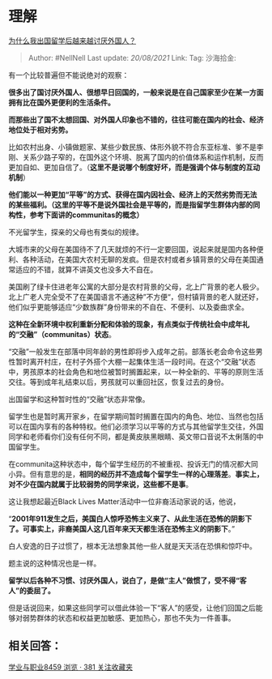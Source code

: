 # 理解
[为什么我出国留学后越来越讨厌外国人？](https://www.zhihu.com/question/63648314/answer/1413823866)

> Author: #NellNell
> Last update: *20/08/2021*
> Link:
> Tag:
> 沙海拾金:

有一个比较普遍但不能说绝对的观察：

**很多出了国讨厌外国人、很想早日回国的，一般来说是在自己国家至少在某一方面拥有比在国外更便利的生活条件。**

**而那些出了国不太想回国、对外国人印象也不错的，往往可能在国内的社会、经济地位处于相对劣势。**

比如农村出身、小镇做题家、某些少数民族、体形外貌不符合东亚标准、爹不是李刚、关系少路子窄的，在国外这个环境、脱离了国内的价值体系和运作机制，反而更加自如、更加自信了。（**这里不是说哪个制度好坏，而是强调个体与制度的互动机制**）

**他们能以一种更加“平等”的方式、获得在国内因社会、经济上的天然劣势而无法的某些福利。（这里的平等不是说外国社会是平等的，而是指留学生群体内部的同构性，参考下面讲的communitas的概念）**

不光留学生，探亲的父母也有类似的规律。

大城市来的父母在美国待不了几天就烦的不行一定要回国，说起来就是国内各种便利、各种活动，在美国大农村无聊的发疯。但是农村或者乡镇背景的父母在美国通常适应的不错，就算不讲英文也没多大不自在。

美国刷了绿卡住进老年公寓的大部分是农村背景的父母，北上广背景的老人极少。北上广老人完全受不了在美国语言不通这种”不方便“，但村镇背景的老人就还好，他们似乎更能够适应“少数族群”身份带来的不自在、不便利、以及委曲求全。

**这种在全新环境中权利重新分配和体验的现象，有点类似于传统社会中成年礼的“交融”（communitas）状态**。

“交融”一般发生在部落中同年龄的男性即将步入成年之前。部落长老会命令这些男性暂时离开村庄，在村子外搭个大棚一起集体生活一段时间。在这个“交融”状态中，男孩原本的社会角色和地位被暂时搁置起来，以一种全新的、平等的原则生活交往。等到成年礼结束以后，男孩就可以重回社区，恢复过去的身份。

出国留学和这种暂时性的“交融”状态非常像。

留学生也是暂时离开家乡，在留学期间暂时搁置在国内的角色、地位、当然也包括可以在国内享有的各种特权。他们必须学习以平等的方式与其他留学生交往，外国同学和老师看你们没有任何不同，都是黄皮肤黑眼睛、英文带口音说不太俐落的中国留学生。

在communita这种状态中，每个留学生经历的不被重视、投诉无门的情况都大同小异。但有意思的是，**相同的经历并不造成每个留学生一样的心理落差**。**事实上，对不少在国内就属于比较弱势的同学来说，这些都不是事**。

这让我想起最近Black Lives Matter活动中一位非裔活动家说的话，他说，

“**2001年911发生之后，美国白人惊呼恐怖主义来了、从此生活在恐怖的阴影下了。可事实上，非裔美国人这几百年来天天都生活在恐怖主义的阴影下**。”

白人安逸的日子过惯了，根本无法想象其他一些人就是天天活在恐惧和惊吓中。

题主说的这种情况也是一样。

**留学以后各种不习惯、讨厌外国人，说白了，是做“主人”做惯了，受不得“客人”的委屈了。**

但是话说回来，如果这些同学可以借此体验一下“客人”的感受，让他们回国之后能够对弱势群体的状态和权益更加敏感、更加热心，那也不失为一件善事。

## 相关回答：

[学业与职业8459 浏览 · 381 关注收藏夹](https://zhihu.com/collection/430675974)
